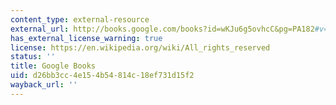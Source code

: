 ```yaml
---
content_type: external-resource
external_url: http://books.google.com/books?id=wKJu6g5ovhcC&pg=PA182#v=onepage
has_external_license_warning: true
license: https://en.wikipedia.org/wiki/All_rights_reserved
status: ''
title: Google Books
uid: d26bb3cc-4e15-4b54-814c-18ef731d15f2
wayback_url: ''
---
```

